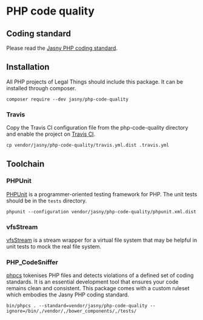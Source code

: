 # PHP code quality

## Coding standard

Please read the [Jasny PHP coding standard](https://github.com/jasny/php-code-quality/blob/master/STANDARD.md#readme).


## Installation

All PHP projects of Legal Things should include this package. It can be installed through composer.

    composer require --dev jasny/php-code-quality

### Travis

Copy the Travis CI configuration file from the php-code-quality directory and enable the project on [Travis CI](http://travis-ci.org).

    cp vendor/jasny/php-code-quality/travis.yml.dist .travis.yml


## Toolchain

### PHPUnit
[PHPUnit](https://phpunit.de/) is a programmer-oriented testing framework for PHP. The unit tests should be in the `tests` directory.

    phpunit --configuration vendor/jasny/php-code-quality/phpunit.xml.dist

### vfsStream
[vfsStream](https://github.com/mikey179/vfsStream) is a stream wrapper for a virtual file system that may be helpful in unit tests to mock the real file system.

### PHP_CodeSniffer
[phpcs](https://github.com/squizlabs/PHP_CodeSniffer) tokenises PHP files and detects violations of a defined set of coding standards. It is an essential development tool that ensures your code remains clean and consistent.
This package comes with a custom ruleset which embodies the Jasny PHP coding standard.

    bin/phpcs . --standard=vendor/jasny/php-code-quality --ignore=/bin/,/vendor/,/bower_components/,/tests/

